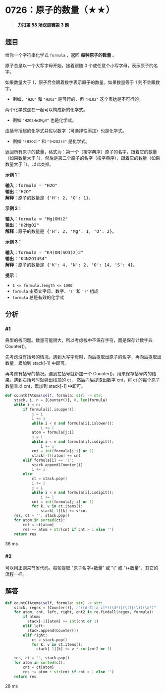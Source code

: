 # 0726：原子的数量（★★）


> <u>**[力扣第 58 场双周赛第 3 题](https://leetcode.cn/problems/number-of-atoms/)**</u>

## 题目

<p>给你一个字符串化学式 <code>formula</code> ，返回 <strong>每种原子的数量</strong> 。</p>

<p>原子总是以一个大写字母开始，接着跟随 0 个或任意个小写字母，表示原子的名字。</p>

<p>如果数量大于 1，原子后会跟着数字表示原子的数量。如果数量等于 1 则不会跟数字。</p>

<ul>
<li>例如，<code>"H2O"</code> 和 <code>"H2O2"</code> 是可行的，但 <code>"H1O2"</code> 这个表达是不可行的。</li>
</ul>

<p>两个化学式连在一起可以构成新的化学式。</p>

<ul>
<li>例如 <code>"H2O2He3Mg4"</code> 也是化学式。</li>
</ul>

<p>由括号括起的化学式并佐以数字（可选择性添加）也是化学式。</p>

<ul>
<li>例如 <code>"(H2O2)"</code> 和 <code>"(H2O2)3"</code> 是化学式。</li>
</ul>

<p>返回所有原子的数量，格式为：第一个（按字典序）原子的名字，跟着它的数量（如果数量大于 1），然后是第二个原子的名字（按字典序），跟着它的数量（如果数量大于 1），以此类推。</p>



<p><strong>示例 1：</strong></p>

<pre>
<strong>输入：</strong>formula = "H2O"
<strong>输出：</strong>"H2O"
<strong>解释：</strong>原子的数量是 {'H': 2, 'O': 1}。
</pre>

<p><strong>示例 2：</strong></p>

<pre>
<strong>输入：</strong>formula = "Mg(OH)2"
<strong>输出：</strong>"H2MgO2"
<strong>解释：</strong>原子的数量是 {'H': 2, 'Mg': 1, 'O': 2}。
</pre>

<p><strong>示例 3：</strong></p>

<pre>
<strong>输入：</strong>formula = "K4(ON(SO3)2)2"
<strong>输出：</strong>"K4N2O14S4"
<strong>解释：</strong>原子的数量是 {'K': 4, 'N': 2, 'O': 14, 'S': 4}。
</pre>



<p><strong>提示：</strong></p>

<ul>
<li><code>1 &lt;= formula.length &lt;= 1000</code></li>
<li><code>formula</code> 由英文字母、数字、<code>'('</code> 和 <code>')'</code> 组成</li>
<li><code>formula</code> 总是有效的化学式</li>
</ul>


## 分析

### #1

典型的栈问题。数量可能很大，所以考虑栈中不保存字符，而是保存计数字典 Counter()。

先考虑没有括号的情况。遇到大写字母时，向后提取出原子的名字，再向后提取出数量，累加到 stack[-1] 中即可。

再考虑有括号的情况。遇到左括号就新加一个 Counter()，用来保存括号内的结果。遇到右括号时就弹出栈顶的 ct，
然后向后提取出数字 cnt，将 ct 的每个原子数量乘以 cnt，累加到 stack[-1] 中即可。

```python
def countOfAtoms(self, formula: str) -> str:
	stack, i, n = [Counter()], 0, len(formula)
	while i < n:
		if formula[i].isupper():
			j = i
			i += 1
			while i < n and formula[i].islower():
				i += 1
			atom = formula[j:i]
			j = i
			while i < n and formula[i].isdigit():
				i += 1
			cnt = int(formula[j:i] or 1)
			stack[-1][atom] += cnt
		elif formula[i] == '(':
			stack.append(Counter())
			i += 1
		else:
			ct = stack.pop()
			i += 1
			j = i
			while i < n and formula[i].isdigit():
				i += 1
			cnt = int(formula[j:i] or 1)
			for k, v in ct.items():
				stack[-1][k] += v*cnt
	res, ct = '', stack.pop()
	for atom in sorted(ct):
		cnt = ct[atom]
		res += atom + str(cnt if cnt > 1 else '')
	return res
```

36 ms

### #2

可以用正则来节省代码。每轮提取 "原子名字+数量" 或 "(" 或 ")+数量"，其它的流程一样。 

## 解答

```python
def countOfAtoms(self, formula: str) -> str:
	stack, regex = [Counter()], r"([A-Z][a-z]*)(\d*)|(\()|(\))(\d*)"
	for atom, cnt, left, right, cnt2 in re.findall(regex, formula):
		if atom:
		  stack[-1][atom] += int(cnt or 1)
		elif left:
		  stack.append(Counter())
		elif right:
			ct = stack.pop()
			for k, v in ct.items():
			  stack[-1][k] += v * int(cnt2 or 1)

	res, ct = '', stack.pop()
	for atom in sorted(ct):
		cnt = ct[atom]
		res += atom + str(cnt if cnt > 1 else '')
	return res
```

28 ms

